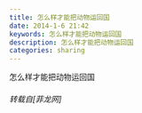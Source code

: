 ```yaml
---
title: 怎么样才能把动物运回国
date: 2014-1-6 21:42
keywords: 怎么样才能把动物运回国
description: 怎么样才能把动物运回国
categories: sharing
---
```

<td class="t_f" id="postmessage_89545">

怎么样才能把动物运回国<img alt="" border="0" onclick="" onmouseover="" smilieid="92" src="static/image/smiley/qiubilong/1.gif"/></td>
###### 转载自[菲龙网]